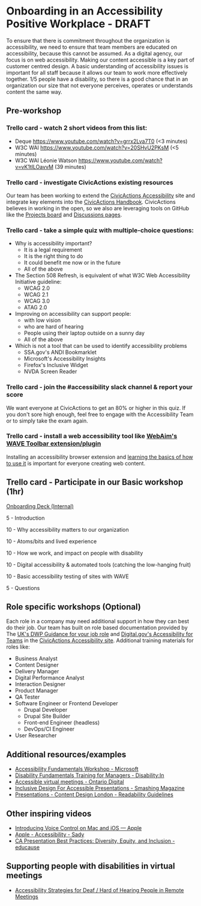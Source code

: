 # Onboarding in an Accessibility Positive Workplace - DRAFT

To ensure that there is commitment throughout the organization is accessibility, we need to ensure that team members are educated on accessibility, because this cannot be assumed. As a digital agency, our focus is on web accessibility. Making our content accessible is a key part of customer centred design. A basic understanding of accessibility issues is important for all staff because it allows our team to work more effectively together. 1/5 people have a disability, so there is a good chance that in an organization our size that not everyone perceives, operates or understands content the same way.

## Pre-workshop

### Trello card - watch 2 short videos from this list:

* Deque https://www.youtube.com/watch?v=grrx2Lva7T0 (<3 minutes)
* W3C WAI https://www.youtube.com/watch?v=20SHvU2PKsM (<5 minutes)
* W3C WAI Léonie Watson https://www.youtube.com/watch?v=vK1tlLOavvM (39 minutes)


### Trello card - investigate CivicActions existing resources

Our team has been working to extend the [CivicActions Accessibility](https://accessibility.civicactions.com/) site and integrate key elements into the [CivicActions Handbook](https://handbook.civicactions.com/). CivicActions believes in working in the open, so we also are leveraging tools on GitHub like the [Projects board](https://github.com/CivicActions/accessibility/projects/1) and [Discussions pages](https://github.com/CivicActions/accessibility/discussions).


### Trello card - take a simple quiz with multiple-choice questions:

* Why is accessibility important?
    * It is a legal requirement
    * It is the right thing to do
    * It could benefit me now or in the future
    * All of the above
* The Section 508 Refresh, is equivalent of what W3C Web Accessibility Initiative guideline:
    * WCAG 2.0
    * WCAG 2.1
    * WCAG 3.0
    * ATAG 2.0
* Improving on accessibility can support people:
    * with low vision
    * who are hard of hearing
    * People using their laptop outside on a sunny day
    * All of the above
* Which is not a tool that can be used to identify accessibility problems
    * SSA.gov's ANDI Bookmarklet
    * Microsoft's Accessibility Insights
    * Firefox's Inclusive Widget
    * NVDA Screen Reader

### Trello card - join the #accessibility slack channel & report your score

We want everyone at CivicActions to get an 80% or higher in this quiz. If you don't sore high enough, feel free to engage with the Accessibility Team or to simply take the exam again. 


### Trello card - install a web accessibility tool like [WebAim's WAVE Toolbar extension/plugin](https://wave.webaim.org/extension/)

Installing an accessibility browser extension and [learning the basics of how to use it](https://www.youtube.com/watch?v=ITUDiTgAZY0&t=270s) is important for everyone creating web content.  

## Trello card - Participate in our Basic workshop (1hr)

[Onboarding Deck (Internal)](https://docs.google.com/presentation/d/1cSfwSOsBZV95eIiv-DPe5bOLV6_7NSYv_O9AOlDbyvw/edit?usp=sharing)

5 - Introduction

10 - Why accessibility matters to our organization

10 - Atoms/bits and lived experience

10 - How we work, and impact on people with disability

10 - Digital accessibility & automated tools (catching the low-hanging fruit)

10 - Basic accessibility testing of sites with WAVE

5 - Questions

## Role specific workshops (Optional)

Each role in a company may need additional support in how they can best do their job. Our team has built on role based documentation provided by The [UK's DWP Guidance for your job role](https://accessibility-manual.dwp.gov.uk/guidance-for-your-job-role) and [Digital.gov's Accessibility for Teams](https://accessibility.digital.gov/) in the [CivicActions Accessibility site](https://accessibility.civicactions.com/playbook/roles). Additional training materials for roles like:

* Business Analyst
* Content Designer
* Delivery Manager
* Digital Performance Analyst
* Interaction Designer
* Product Manager
* QA Tester
* Software Engineer or Frontend Developer
    * Drupal Developer
    * Drupal Site Builder
    * Front-end Engineer (headless)
    * DevOps/CI Engineer
* User Researcher

## Additional resources/examples

* [Accessibility Fundamentals Workshop - Microsoft](https://docs.microsoft.com/en-us/learn/paths/accessibility-fundamentals/)
* [Disability Fundamentals Training for Managers - Disability:In](https://disabilityin.org/resource/disability-fundamentals-training-for-managers/)
* [Accessible virtual meetings - Ontario Digital](https://medium.com/ontariodigital/accessible-virtual-meetings-d9b947eff592)
* [Inclusive Design For Accessible Presentations - Smashing Magazine](https://www.smashingmagazine.com/2018/11/inclusive-design-accessible-presentations/)
* [Presentations - Content Design London - Readability Guidelines](https://readabilityguidelines.co.uk/audiences-devices-channels/presentations/)

## Other inspiring videos
* [Introducing Voice Control on Mac and iOS — Apple](https://www.youtube.com/watch?v=aqoXFCCTfm4)
* [Apple - Accessibility - Sady](https://www.youtube.com/watch?v=su0djsYaDYI)
* [CA Presentation Best Practices: Diversity, Equity, and Inclusion - educause](https://www.youtube.com/watch?v=LPYkatM-0dk)

## Supporting people with disabilities in virtual meetings
* [Accessibility Strategies for Deaf / Hard of Hearing People in Remote Meetings](https://medium.com/cmcnally/accessibility-strategies-for-deaf-hard-of-hearing-people-in-remote-meetings-e19781b3bc4)
